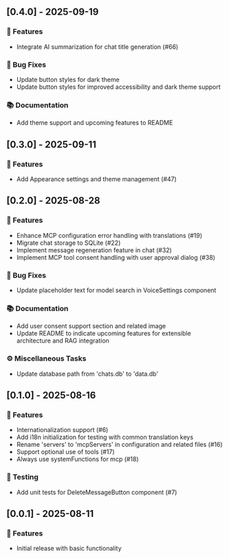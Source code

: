 ## [0.4.0] - 2025-09-19

### 🚀 Features

- Integrate AI summarization for chat title generation (#66)

### 🐛 Bug Fixes

- Update button styles for dark theme
- Update button styles for improved accessibility and dark theme support

### 📚 Documentation

- Add theme support and upcoming features to README

## [0.3.0] - 2025-09-11

### 🚀 Features

- Add Appearance settings and theme management (#47)

## [0.2.0] - 2025-08-28

### 🚀 Features

- Enhance MCP configuration error handling with translations (#19)
- Migrate chat storage to SQLite (#22)
- Implement message regeneration feature in chat (#32)
- Implement MCP tool consent handling with user approval dialog (#38)

### 🐛 Bug Fixes

- Update placeholder text for model search in VoiceSettings component

### 📚 Documentation

- Add user consent support section and related image
- Update README to indicate upcoming features for extensible architecture and RAG integration

### ⚙️ Miscellaneous Tasks

- Update database path from 'chats.db' to 'data.db'

## [0.1.0] - 2025-08-16

### 🚀 Features

- Internationalization support (#6)
- Add i18n initialization for testing with common translation keys
- Rename 'servers' to 'mcpServers' in configuration and related files (#16)
- Support optional use of tools (#17)
- Always use systemFunctions for mcp (#18)

### 🧪 Testing

- Add unit tests for DeleteMessageButton component (#7)

## [0.0.1] - 2025-08-11

### 🚀 Features

- Initial release with basic functionality
